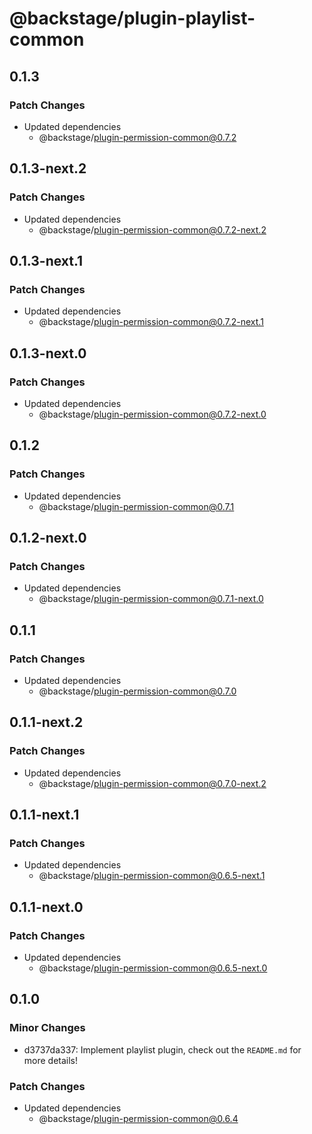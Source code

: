 # @backstage/plugin-playlist-common

## 0.1.3

### Patch Changes

- Updated dependencies
  - @backstage/plugin-permission-common@0.7.2

## 0.1.3-next.2

### Patch Changes

- Updated dependencies
  - @backstage/plugin-permission-common@0.7.2-next.2

## 0.1.3-next.1

### Patch Changes

- Updated dependencies
  - @backstage/plugin-permission-common@0.7.2-next.1

## 0.1.3-next.0

### Patch Changes

- Updated dependencies
  - @backstage/plugin-permission-common@0.7.2-next.0

## 0.1.2

### Patch Changes

- Updated dependencies
  - @backstage/plugin-permission-common@0.7.1

## 0.1.2-next.0

### Patch Changes

- Updated dependencies
  - @backstage/plugin-permission-common@0.7.1-next.0

## 0.1.1

### Patch Changes

- Updated dependencies
  - @backstage/plugin-permission-common@0.7.0

## 0.1.1-next.2

### Patch Changes

- Updated dependencies
  - @backstage/plugin-permission-common@0.7.0-next.2

## 0.1.1-next.1

### Patch Changes

- Updated dependencies
  - @backstage/plugin-permission-common@0.6.5-next.1

## 0.1.1-next.0

### Patch Changes

- Updated dependencies
  - @backstage/plugin-permission-common@0.6.5-next.0

## 0.1.0

### Minor Changes

- d3737da337: Implement playlist plugin, check out the `README.md` for more details!

### Patch Changes

- Updated dependencies
  - @backstage/plugin-permission-common@0.6.4
